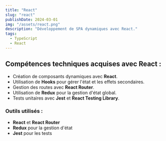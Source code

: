 ```yaml
---
title: "React"
slug: "react"
publishDate: 2024-03-01
img: "/assets/react.png"
description: "Développement de SPA dynamiques avec React."
tags:
  - TypeScript
  - React
---
```


## Compétences techniques acquises avec React :

- Création de composants dynamiques avec **React**.
- Utilisation de **Hooks** pour gérer l'état et les effets secondaires.
- Gestion des routes avec **React Router**.
- Utilisation de **Redux** pour la gestion d'état global.
- Tests unitaires avec **Jest** et **React Testing Library**.

### Outils utilisés :
- **React** et **React Router**
- **Redux** pour la gestion d'état
- **Jest** pour les tests

